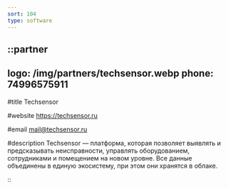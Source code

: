 ```yaml
---
sort: 104
type: software
---
```


::partner
---
logo: /img/partners/techsensor.webp
phone: 74996575911
---

#title
Techsensor

#website
https://techsensor.ru

#email
mail@techsensor.ru

#description
Techsensor — платформа, которая позволяет выявлять и предсказывать неисправности, управлять оборудованием, сотрудниками и помещением на новом уровне. Все данные объединены в единую экосистему, при этом они хранятся в облаке.

::
